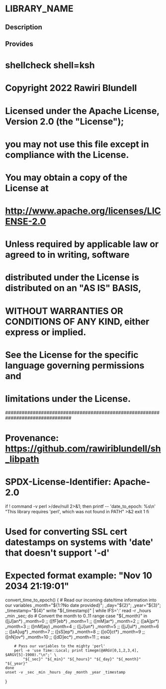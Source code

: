 # LIBRARY_NAME

## Description

## Provides
# shellcheck shell=ksh

# Copyright 2022 Rawiri Blundell
#
# Licensed under the Apache License, Version 2.0 (the "License");
# you may not use this file except in compliance with the License.
# You may obtain a copy of the License at
#
#     http://www.apache.org/licenses/LICENSE-2.0
#
# Unless required by applicable law or agreed to in writing, software
# distributed under the License is distributed on an "AS IS" BASIS,
# WITHOUT WARRANTIES OR CONDITIONS OF ANY KIND, either express or implied.
# See the License for the specific language governing permissions and
# limitations under the License.
################################################################################
# Provenance: https://github.com/rawiriblundell/sh_libpath
# SPDX-License-Identifier: Apache-2.0

if ! command -v perl >/dev/null 2>&1; then
    printf -- 'date_to_epoch: %s\n' "This library requires 'perl', which was not found in PATH" >&2
    exit 1
fi

# Used for converting SSL cert datestamps on systems with 'date' that doesn't support '-d'
# Expected format example: "Nov 10 2034 21:19:01"
convert_time_to_epoch() {
    # Read our incoming date/time information into our variables
    _month="${1:?No date provided}"; _day="${2}"; _year="${3}"; _timestamp="${4}"
    write "${_timestamp}" | while IFS=':' read -r _hours _min _sec; do
        # Convert the month to 0..11 range
        case "${_month}" in
            ([jJ]an*) _month=0 ;;
            ([fF]eb*) _month=1 ;;
            ([mM]ar*) _month=2 ;;
            ([aA]pr*) _month=3 ;;
            ([mM]ay)  _month=4 ;;
            ([jJ]un*) _month=5 ;;
            ([jJ]ul*) _month=6 ;;
            ([aA]ug*) _month=7 ;;
            ([sS]ep*) _month=8 ;;
            ([oO]ct*) _month=9 ;;
            ([nN]ov*) _month=10 ;;
            ([dD]ec*) _month=11 ;;
        esac

        # Pass our variables to the mighty 'perl'
        perl -e 'use Time::Local; print timegm(@ARGV[0,1,2,3,4], $ARGV[5]-1900)."\n";' \
            "${_sec}" "${_min}" "${_hours}" "${_day}" "${_month}" "${_year}"
    done
    unset -v _sec _min _hours _day _month _year _timestamp
}
